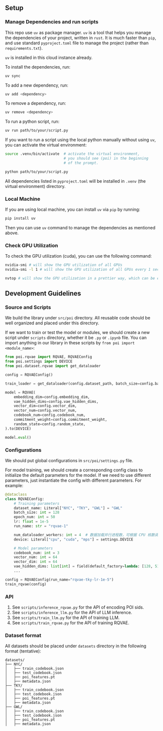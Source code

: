 ## Setup

### Manage Dependencies and run scripts

This repo use `uv` as package manager. `uv` is a tool that helps you manage the dependencies of your project, written in `rust`. It is much faster than `pip`, and use standard `pyproject.toml` file to manage the project (rather than `requirements.txt`). 

`uv` is installed in this cloud instance already.

To install the dependencies, run:

```bash
uv sync
```

To add a new dependency, run:
```bash
uv add <dependency>
```

To remove a dependency, run:
```bash
uv remove <dependency>
```

To run a python script, run:
```bash
uv run path/to/your/script.py
```

If you want to run a script using the local python manually without using `uv`, you can activate the virtual environment:
```bash
source .venv/bin/activate  # activate the virtual environment, 
                           # you should see (poi) in the beginning 
                           # of the prompt.

python path/to/your/script.py
```


All dependencies listed in `pyproject.toml` will be installed in `.venv` (the virtual environment) directory.

### Local Machine

If you are using local machine, you can install `uv` via `pip` by running:
```bash
pip install uv
```

Then you can use `uv` command to manage the dependencies as mentioned above.

### Check GPU Utilization

To check the GPU utilization (cuda), you can use the following command:
```bash
nvidia-smi # will show the GPU utilization of all GPUs
nvidia-smi -l 1 # will show the GPU utilization of all GPUs every 1 second

nvtop # will show the GPU utilization in a prettier way, which can be exited by pressing `q`
```

## Development Guidelines

### Source and Scripts

We build the library under `src/poi` directory. All reusable code should be well organized and placed under this directory.

If we want to train or test the model or modules, we should create a new script under `scripts` directory, whether it be `.py` or `.ipynb` file. You can import anything in our library in these scripts by `from poi import <module_name>`:
```python
from poi.rqvae import RQVAE, RQVAEConfig
from poi.settings import DEVICE
from poi.dataset.rqvae import get_dataloader

config = RQVAEConfig()

train_loader = get_dataloader(config.dataset_path, batch_size=config.batch_size, num_workers=config.num_dataloader_workers, device=DEVICE)

model = RQVAE(
    embedding_dim=config.embedding_dim,
    vae_hidden_dims=config.vae_hidden_dims,
    vector_dim=config.vector_dim,
    vector_num=config.vector_num,
    codebook_num=config.codebook_num,
    commitment_weight=config.commitment_weight,
    random_state=config.random_state,
).to(DEVICE)

model.eval()
```

### Configurations

We should put global configurations in `src/poi/settings.py` file.

For model training, we should create a corresponding config class to initialize the default parameters for the model. If we need to use different parameters, just instantiate the config with different parameters. For example:
```python
@dataclass
class RQVAEConfig:
    # Training parameters
    dataset_name: Literal["NYC", "TKY", "GWL"] = "GWL"
    batch_size: int = 128
    epoch_num: int = 50
    lr: float = 1e-5
    run_name: str = "rqvae-1"

    num_dataloader_workers: int = 4  # 数据加载并行进程数，可根据 CPU 核数调整（2~8）
    device: Literal["cpu", "cuda", "mps"] = settings.DEVICE

    # Model parameters
    codebook_num: int = 3
    vector_num: int = 64
    vector_dim: int = 64
    vae_hidden_dims: list[int] = field(default_factory=lambda: [128, 512, 1024])
    ...

config = RQVAEConfig(run_name="rqvae-tky-lr-1e-5")
train_rqvae(config)
```

### API
1. See `scripts/inference_rqvae.py` for the API of encoding POI sids.
2. See `scripts/inference_llm.py` for the API of LLM inference.
3. See `scripts/train_llm.py` for the API of training LLM.
4. See `scripts/train_rqvae.py` for the API of training RQVAE.

### Dataset format
All datasets should be placed under `datasets` directory in the following format (tentative):
```
datasets/
├── NYC/
│   ├── train_codebook.json
│   ├── test_codebook.json
│   ├── poi_features.pt
│   ├── metadata.json
├── TKY/
│   ├── train_codebook.json
│   ├── test_codebook.json
│   ├── poi_features.pt
│   ├── metadata.json
├── GWL/
│   ├── train_codebook.json
│   ├── test_codebook.json
│   ├── poi_features.pt
│   ├── metadata.json
```